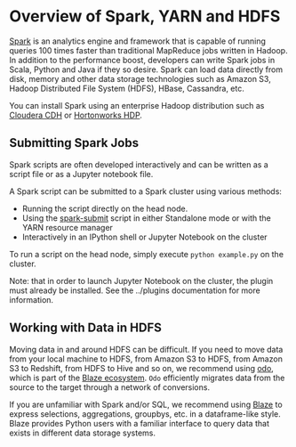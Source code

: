 Overview of Spark, YARN and HDFS
================================

[Spark](http://spark.apache.org/) is an analytics engine and framework
that is capable of running queries 100 times faster than traditional
MapReduce jobs written in Hadoop. In addition to the performance boost,
developers can write Spark jobs in Scala, Python and Java if they so
desire. Spark can load data directly from disk, memory and other data
storage technologies such as Amazon S3, Hadoop Distributed File System
(HDFS), HBase, Cassandra, etc.

You can install Spark using an enterprise Hadoop distribution such as
[Cloudera
CDH](https://www.cloudera.com/products/apache-hadoop/key-cdh-components.html)
or [Hortonworks HDP](http://hortonworks.com/products/hdp/).

Submitting Spark Jobs
---------------------

Spark scripts are often developed interactively and can be written as a
script file or as a Jupyter notebook file.

A Spark script can be submitted to a Spark cluster using various
methods:

-   Running the script directly on the head node.
-   Using the
    [spark-submit](https://spark.apache.org/docs/latest/submitting-applications.html)
    script in either Standalone mode or with the YARN resource manager
-   Interactively in an IPython shell or Jupyter Notebook on the cluster

To run a script on the head node, simply execute `python example.py` on
the cluster.

Note: that in order to launch Jupyter Notebook on the cluster, the
plugin must already be installed. See the ../plugins documentation for
more information.

Working with Data in HDFS
-------------------------

Moving data in and around HDFS can be difficult. If you need to move
data from your local machine to HDFS, from Amazon S3 to HDFS, from
Amazon S3 to Redshift, from HDFS to Hive and so on, we recommend using
[odo](http://odo.readthedocs.org/en/latest/), which is part of the
[Blaze ecosystem](http://blaze.pydata.org/). `Odo` efficiently migrates
data from the source to the target through a network of conversions.

If you are unfamiliar with Spark and/or SQL, we recommend using
[Blaze](http://blaze.readthedocs.org) to express selections,
aggregations, groupbys, etc. in a dataframe-like style. Blaze provides
Python users with a familiar interface to query data that exists in
different data storage systems.
